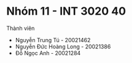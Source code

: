 # Nhóm 11 - INT 3020 40

Thành viên
- Nguyễn Trung Tú - 20021462
- Nguyễn Đức Hoàng Long - 20021386
- Đỗ Ngọc Anh - 20021284
